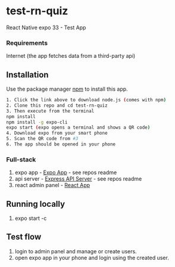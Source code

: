 # test-rn-quiz

React Native expo 33 - Test App

### Requirements
Internet (the app fetches data from a third-party api)

## Installation

Use the package manager [npm](https://nodejs.org/dist/v10.15.1/node-v10.15.1.pkg) to install this app.

```bash
1. Click the link above to download node.js (comes with npm)
2. Clone this repo and cd test-rn-quiz
3. Then execute from the terminal
npm install
npm install -g expo-cli
expo start (expo opens a terminal and shows a QR code)
4. Download expo from your smart phone
5. Scan the QR code from #3
6. The app should be opened in your phone
```

### Full-stack
1. expo app - [Expo App](https://github.com/slugs99/test-rn-quiz) - see repos readme
2. api server - [Express API Server](https://github.com/slugs99/test-adminpanel-express) - see repos readme
3. react admin panel - [React App](https://github.com/slugs99/test-admin-panel)

## Running locally
1. expo start -c

## Test flow
1. login to admin panel and manage or create users.
2. open expo app in your phone and login using the created user.

